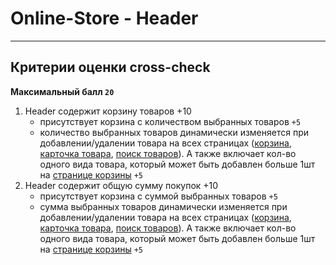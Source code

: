 # Online-Store - Header

---

## Критерии оценки сross-check

**Максимальный балл `20`**

1. Header содержит корзину товаров +10
   - присутствует корзина с количеством выбранных товаров `+5`
   - количество выбранных товаров динамически изменяется при добавлении/удалении товара на всех страницах ([корзина](cart-page.md), [карточка товара](product-details-page.md), [поиск товаров](store-page.md)). А также включает кол-во одного вида товара, который может быть добавлен больше 1шт на [странице корзины](cart-page.md) `+5`
2. Header содержит общую сумму покупок +10
   - присутствует корзина с суммой выбранных товаров `+5`
   - сумма выбранных товаров динамически изменяется при добавлении/удалении товара на всех страницах ([корзина](cart-page.md), [карточка товара](product-details-page.md), [поиск товаров](store-page.md)). А также включает кол-во одного вида товара, который может быть добавлен больше 1шт на [странице корзины](cart-page.md) `+5`
